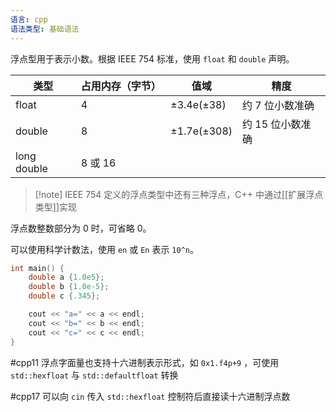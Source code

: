 ```yaml
---
语言: cpp
语法类型: 基础语法
---
```

浮点型用于表示小数。根据 IEEE 754 标准，使用 `float` 和 `double` 声明。

|类型|占用内存（字节）|值域|精度|
| -------------| ------------------| ---------------| ------------------|
|float|4|±3.4e(±38)|约 7 位小数准确|
|double|8|±1.7e(±308)|约 15 位小数准确|
|long double|8 或 16|||

> [!note] IEEE 754 定义的浮点类型中还有三种浮点，C++ 中通过[[扩展浮点类型]]实现

浮点数整数部分为 0 时，可省略 0。

可以使用科学计数法，使用 `en` 或 `En` 表示 `10^n`。

```cpp
int main() {
    double a {1.0e5};
    double b {1.0e-5};
    double c {.345};

    cout << "a=" << a << endl;
    cout << "b=" << b << endl;
    cout << "c=" << c << endl;
}
```

#cpp11 浮点字面量也支持十六进制表示形式，如 `0x1.f4p+9` ，可使用 `std::hexfloat` 与 `std::defaultfloat` 转换

#cpp17 可以向 `cin` 传入 `std::hexfloat` 控制符后直接读十六进制浮点数